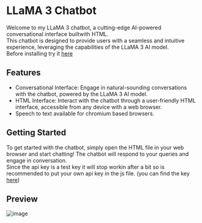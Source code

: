 <h1>LLaMA 3 Chatbot</h1>
Welcome to my LLaMA 3 chatbot, a cutting-edge AI-powered conversational interface builtwith HTML. <br>This chatbot is designed to provide users with a seamless and intuitive experience, leveraging the capabilities of the LLaMA 3 AI model.<br>
Before installing try it <a href="https://luca611.github.io/chatbot/">here</a>

<h2>Features</h2>
<ul>
  <li>
      Conversational Interface: Engage in natural-sounding conversations with the chatbot, powered by the LLaMA 3 AI model.
  </li>
  <li>
      HTML Interface: Interact with the chatbot through a user-friendly HTML interface, accessible from any device with a web browser.
  </li>
  <li>
      Speech to text available for chromium based browsers.
  </li>
</ul>

<h2>Getting Started</h2>
To get started with the chatbot, simply open the HTML file in your web browser and start chatting! The chatbot will respond to your queries and engage in conversation.<br>
Since the api key is a test key it will stop workin after a bit so is recommended to put your own api key in the js file. (you can find the key <a href="https://groq.com/">here</a>)

<h2>Preview</h2>

![image](https://github.com/user-attachments/assets/62848d28-6ee3-4bee-a4b2-d71bd4643224)
